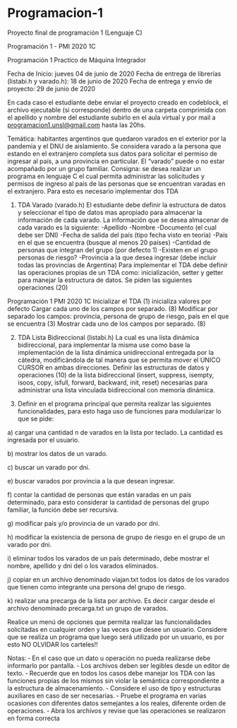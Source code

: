 # Programacion-1
Proyecto final de programación 1 (Lenguaje C)

Programación 1 - PMI 2020 1C

Programación 1
Practico de Máquina Integrador

Fecha de Inicio: jueves 04 de junio de 2020
Fecha de entrega de librerías (listabi.h y varado.h): 18 de junio de 2020
Fecha de entrega y envío de proyecto: 29 de junio de 2020

En cada caso el estudiante debe enviar el proyecto creado en codeblock, el archivo ejecutable
(si corresponde) dentro de una carpeta comprimida con el apellido y nombre del estudiante
subirlo en el aula virtual y por mail a programacion1.unsl@gmail.com hasta las 20hs.

Temática: habitantes argentinos que quedaron varados en el exterior por la pandemia y el
DNU de aislamiento.
Se considera varado a la persona que estando en el extranjero completa sus datos para
solicitar el permiso de ingresar al país, a una provincia en particular. El “varado” puede o no
estar acompañado por un grupo familiar.
Consigna: se desea realizar un programa en lenguaje C el cual permita administrar las
solicitudes y permisos de ingreso al país de las personas que se encuentran varadas en el
extranjero. Para esto es necesario implementar dos TDA

1. TDA Varado (varado.h)
El estudiante debe definir la estructura de datos y seleccionar el tipo de datos mas apropiado
para almacenar la información de cada varado. La información que se desea almacenar de
cada varado es la siguiente:
-Apellido
-Nombre
-Documento (el cual debe ser DNI)
-Fecha de salida del país (tipo fecha visto en teoría)
-País en el que se encuentra (busque al menos 20 países)
-Cantidad de personas que integran del grupo (por defecto 1)
-Existen en el grupo personas de riesgo?
-Provincia a la que desea ingresar (debe incluir todas las provincias de Argentina)
Para implementar el TDA debe definir las operaciones propias de un TDA como: inicialización,
setter y getter para manejar la estructura de datos.
Se piden las siguientes operaciones (20)

Programación 1 PMI 2020 1C
Inicializar el TDA (1) inicializa valores por defecto
Cargar cada uno de los campos por separado. (8)
Modificar por separado los campos: provincia, persona de grupo de riesgo, país en el que se
encuentra (3)
Mostrar cada uno de los campos por separado. (8)

2. TDA Lista Bidireccional (listabi.h)
La cual es una lista dinámica bidireccional, para implementar la misma use como base la
implementación de la lista dinámica unidireccional entregada por la cátedra, modificándola de
tal manera que se permita mover el UNICO CURSOR en ambas direcciones.
Definir las estructuras de datos y operaciones (10) de la lista bidireccional (insert, suppress,
isempty, isoos, copy, isfull, forward, backward, init, reset) necesarias para administrar una
lista vinculada bidireccional con memoria dinámica.

3. Definir en el programa principal que permita realizar las siguientes funcionalidades, para
esto haga uso de funciones para modularizar lo que se pide:

a) cargar una cantidad n de varados en la lista por teclado. La cantidad es ingresada por el
usuario.

b) mostrar los datos de un varado.

c) buscar un varado por dni.

e) buscar varados por provincia a la que desean ingresar.

f) contar la cantidad de personas que están varadas en un país determinado, para esto
considerar la cantidad de personas del grupo familiar, la función debe ser recursiva.

g) modificar país y/o provincia de un varado por dni.

h) modificar la existencia de persona de grupo de riesgo en el grupo de un varado por dni.

i) eliminar todos los varados de un país determinado, debe mostrar el nombre, apellido y dni
del o los varados eliminados.

j) copiar en un archivo denominado viajan.txt todos los datos de los varados que tienen como
integrante una persona del grupo de riesgo.

k) realizar una precarga de la lista por archivo. Es decir cargar desde el archivo denominado
precarga.txt un grupo de varados.

Realice un menú de opciones que permita realizar las funcionalidades solicitadas en cualquier
orden y las veces que desee un usuario. Considere que se realiza un programa que luego será
utilizado por un usuario, es por esto NO OLVIDAR los carteles!!

Notas:
‐ En el caso que un dato u operación no pueda realizarse debe informarlo por pantalla.
‐ Los archivos deben ser legibles desde un editor de texto.
‐ Recuerde que en todos los casos debe manejar los TDA con las funciones propias de
los mismos sin violar la semántica correspondiente a la estructura de almacenamiento.
‐ Considere el uso de tipo y estructuras auxiliares en caso de ser necesarias.
‐ Pruebe el programa en varias ocasiones con diferentes datos semejantes a los reales,
diferente orden de operaciones.
‐ Abra los archivos y revise que las operaciones se realizaron en forma correcta
